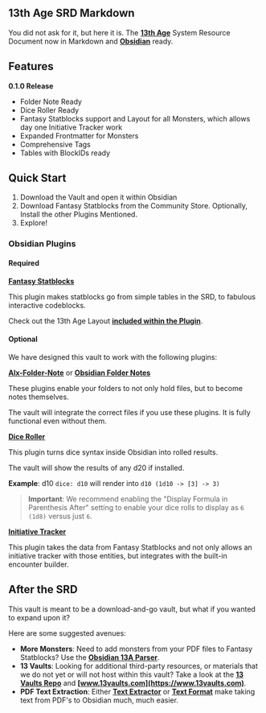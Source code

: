 ## 13th Age SRD Markdown

You did not ask for it, but here it is. The **[13th Age](https://pelgranepress.com/13th-age/)** System Resource Document now in Markdown and **[Obsidian](https://obsidian.md)** ready.

## Features

**0.1.0 Release**
- Folder Note Ready
- Dice Roller Ready
- Fantasy Statblocks support and Layout for all Monsters, which allows day one Initiative Tracker work
- Expanded Frontmatter for Monsters
- Comprehensive Tags
- Tables with BlockIDs ready

## Quick Start

1. Download the Vault and open it within Obsidian
2. Download Fantasy Statblocks from the Community Store. Optionally, Install the other Plugins Mentioned.
3. Explore!

### Obsidian Plugins

#### Required

**[Fantasy Statblocks](https://github.com/javalent/fantasy-statblocks)**  

This plugin makes statblocks go from simple tables in the SRD, to fabulous interactive codeblocks. 

Check out the 13th Age Layout **[included within the Plugin](https://plugins.javalent.com/statblock/layouts/integrated/13a-monster)**.

#### Optional

We have designed this vault to work with the following plugins:

**[Alx-Folder-Note](https://github.com/aidenlx/alx-folder-note)** or **[Obsidian Folder Notes](https://github.com/LostPaul/obsidian-folder-notes)**  

These plugins enable your folders to not only hold files, but to become notes themselves.

The vault will integrate the correct files if you use these plugins. It is fully functional even without them.

**[Dice Roller](https://github.com/valentine195/obsidian-dice-roller)**  

This plugin turns dice syntax inside Obsidian into rolled results. 

The vault will show the results of any d20 if installed.

**Example**: d10 `dice: d10` will render into `d10 (1d10 -> [3] -> 3)`

> **Important**: We recommend enabling the "Display Formula in Parenthesis After" setting to enable your dice rolls to display as `6 (1d8)` versus just `6`.


**[Initiative Tracker](https://github.com/javalent/initiative-tracker)**

This plugin takes the data from Fantasy Statblocks and not only allows an initiative tracker with those entities, but integrates with the built-in encounter builder.

## After the SRD

This vault is meant to be a download-and-go vault, but what if you wanted to expand upon it?

Here are some suggested avenues:

- **More Monsters**: Need to add monsters from your PDF files to Fantasy Statblocks? Use the **[Obsidian 13A Parser](https://github.com/freohr/obsidian-13A-monster-parser)**.
- **13 Vaults**: Looking for additional third-party resources, or materials that we do not yet or will not host within this vault? Take a look at the **[13 Vaults Repo](https://github.com/13vaults/13vaults.com)** and **[www.13vaults.com](https://www.13vaults.com)**.
- **PDF Text Extraction**: Either **[Text Extractor](https://github.com/scambier/obsidian-text-extractor)** or **[Text Format](https://github.com/Benature/obsidian-text-format)** make taking text from PDF's to Obsidian much, much easier.
